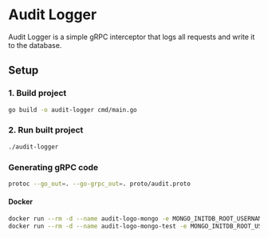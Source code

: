 # Audit Logger

Audit Logger is a simple gRPC interceptor that logs all requests and write it to the database.

## Setup
### 1. Build project
```sh
go build -o audit-logger cmd/main.go
```
### 2. Run built project
```sh
./audit-logger
```

### Generating gRPC code
```sh
protoc --go_out=. --go-grpc_out=. proto/audit.proto
```

#### Docker
```sh
docker run --rm -d --name audit-logo-mongo -e MONGO_INITDB_ROOT_USERNAME=admin -e MONGO_INITDB_ROOT_PASSWORD=123 -p 27017:27017 mongo:latest
docker run --rm -d --name audit-logo-mongo-test -e MONGO_INITDB_ROOT_USERNAME=admin -e MONGO_INITDB_ROOT_PASSWORD=123 -p 27011:27017 mongo:latest
```
